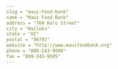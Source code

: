 ```yaml
---
slug = "maui-food-bank"
name = "Maui Food Bank"
address = "760 Kolu Street"
city = "Wailuku"
state = "HI"
postal = "96793"
website = "http://www.mauifoodbank.org"
phone = "808-243-9500"
fax = "808-243-9595"
---
```

